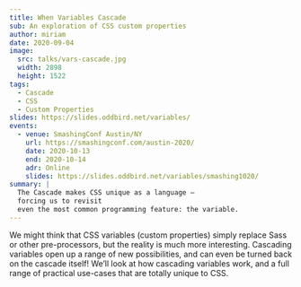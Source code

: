 ```yaml
---
title: When Variables Cascade
sub: An exploration of CSS custom properties
author: miriam
date: 2020-09-04
image:
  src: talks/vars-cascade.jpg
  width: 2898
  height: 1522
tags:
  - Cascade
  - CSS
  - Custom Properties
slides: https://slides.oddbird.net/variables/
events:
  - venue: SmashingConf Austin/NY
    url: https://smashingconf.com/austin-2020/
    date: 2020-10-13
    end: 2020-10-14
    adr: Online
    slides: https://slides.oddbird.net/variables/smashing1020/
summary: |
  The Cascade makes CSS unique as a language –
  forcing us to revisit
  even the most common programming feature: the variable.
---
```


We might think that CSS variables (custom properties)
simply replace Sass or other pre-processors,
but the reality is much more interesting.
Cascading variables open up a range of new possibilities,
and can even be turned back on the cascade itself!
We’ll look at how cascading variables work,
and a full range of practical use-cases that are totally unique to CSS.
